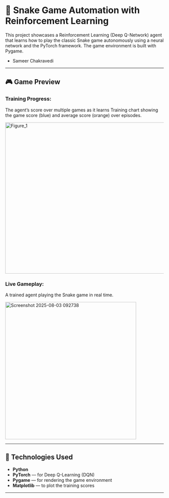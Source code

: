 ﻿# 🐍 Snake Game Automation with Reinforcement Learning

This project showcases a Reinforcement Learning (Deep Q-Network) agent that learns how to play the classic Snake game autonomously using a neural network and the PyTorch framework. The game environment is built with Pygame.
- Sameer Chakravedi

---

## 🎮 Game Preview

### Training Progress:
The agent’s score over multiple games as it learns
Training chart showing the game score (blue) and average score (orange) over episodes.

<img width="640" height="480" alt="Figure_1" src="https://github.com/user-attachments/assets/1cb6cfa6-f91c-4432-aa7b-210a72a6008d" />


### Live Gameplay:
A trained agent playing the Snake game in real time.

<img width="416" height="436" alt="Screenshot 2025-08-03 092738" src="https://github.com/user-attachments/assets/bd75847b-74b8-4bcb-b3cb-d6cd372fcd36" />



---

## 🧠 Technologies Used

- **Python**
- **PyTorch** — for Deep Q-Learning (DQN)
- **Pygame** — for rendering the game environment
- **Matplotlib** — to plot the training scores

---

